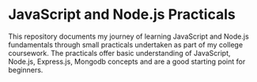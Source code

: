 # JavaScript and Node.js Practicals

This repository documents my journey of learning JavaScript and Node.js fundamentals through small practicals undertaken as part of my college coursework. The practicals offer basic understanding of JavaScript, Node.js, Express.js, Mongodb concepts and are a good starting point for beginners.
